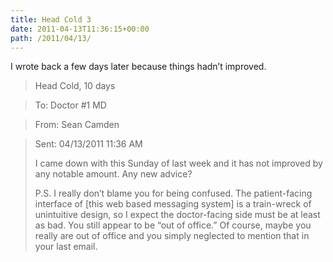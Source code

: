 ```yaml
---
title: Head Cold 3
date: 2011-04-13T11:36:15+00:00
path: /2011/04/13/
---
```

I wrote back a few days later because things hadn&#8217;t improved.

> Head Cold, 10 days
  
> To: Doctor #1 MD
  
> From: Sean Camden
  
> Sent: 04/13/2011 11:36 AM
> 
> I came down with this Sunday of last week and it has not improved by any notable amount. Any new advice?
> 
> P.S. I really don&#8217;t blame you for being confused. The patient-facing interface of [this web based messaging system] is a train-wreck of unintuitive design, so I expect the doctor-facing side must be at least as bad. You still appear to be &#8220;out of office.&#8221; Of course, maybe you really are out of office and you simply neglected to mention that in your last email.